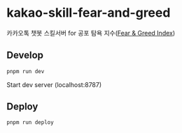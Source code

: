 # kakao-skill-fear-and-greed

카카오톡 챗봇 스킬서버 for 공포 탐욕 지수([Fear & Greed Index](https://edition.cnn.com/markets/fear-and-greed))

## Develop

```sh
pnpm run dev
```
Start dev server (localhost:8787)

## Deploy
```sh
pnpm run deploy
```
